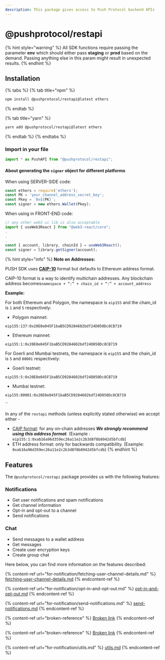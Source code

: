 ```yaml
---
description: This package gives access to Push Protocol backend APIs
---
```


# @pushprotocol/restapi

{% hint style="warning" %}
All SDK functions require passing the parameter **env** which should either pass **staging** or **prod** based on the demand. Passing anything else in this param might result in unexpected results.
{% endhint %}

## Installation <a href="#installation" id="installation"></a>

{% tabs %}
{% tab title="npm" %}
```bash
npm install @pushprotocol/restapi@latest ethers
```
{% endtab %}

{% tab title="yarn" %}
```bash
yarn add @pushprotocol/restapi@latest ethers
```
{% endtab %}
{% endtabs %}

### I**mport in your file**

```typescript
import * as PushAPI from "@pushprotocol/restapi";
```

#### About generating the `signer` object for different platforms

When using SERVER-SIDE code:

```typescript
const ethers = require('ethers');
const PK = 'your_channel_address_secret_key';
const Pkey = `0x${PK}`;
const signer = new ethers.Wallet(Pkey);
```

When using in FRONT-END code:

```typescript
// any other web3 ui lib is also acceptable
import { useWeb3React } from "@web3-react/core";
.
.
.
const { account, library, chainId } = useWeb3React();
const signer = library.getSigner(account);
```

{% hint style="info" %}
**Note on Addresses:**

PUSH SDK uses [**CAIP-10**](https://github.com/ChainAgnostic/CAIPs/blob/master/CAIPs/caip-10.md) format but defaults to Ethereum address format.

CAIP-10 format is a way to identify multichain addresses. Any blockchain address becomes`namespace + “:” + chain_id + “:” + account_address`



**Example:**

For both Ethereum and Polygon, the namespace is `eip155` and the chain\_id is `1` and `5` respectively:

* Polygon mainnet:

`eip155:137:0x20E0e045F1baB5CD9284602bdf24D050Dc8CB719`

* Ethereum mainnet:

`eip155:1:0x20E0e045F1baB5CD9284602bdf24D050Dc8CB719`

For Goerli and Mumbai testnets, the namespace is `eip155` and the chain\_id is `5` and `80001` respectively:

* Goerli testnet:

`eip155:5:0x20E0e045F1baB5CD9284602bdf24D050Dc8CB719`

* Mumbai testnet:

`eip155:80001:0x20E0e045F1baB5CD9284602bdf24D050Dc8CB719`

``

In any of the `restapi` methods (unless explicitly stated otherwise) we accept either -

* [CAIP format](https://github.com/ChainAgnostic/CAIPs/blob/master/CAIPs/caip-10.md#test-cases): for any on-chain addresses _**We strongly recommend using this address format**_. (Example : `eip155:1:0xab16a96d359ec26a11e2c2b3d8f8b8942d5bfcdb`)
* ETH address format: only for backwards compatibility. (Example: `0xab16a96d359ec26a11e2c2b3d8f8b8942d5bfcdb`)
{% endhint %}

## Features

The `@pushprotocol/restapi` package provides us with the following features:

### Notifications

* Get user notifications and spam notifications
* Get channel information
* Opt-in and opt-out to a channel
* Send notifications

### Chat

* Send messages to a wallet address
* Get messages
* Create user encryption keys
* Create group chat

Here below, you can find more information on the features described:

{% content-ref url="for-notification/fetching-user-channel-details.md" %}
[fetching-user-channel-details.md](for-notification/fetching-user-channel-details.md)
{% endcontent-ref %}

{% content-ref url="for-notification/opt-in-and-opt-out.md" %}
[opt-in-and-opt-out.md](for-notification/opt-in-and-opt-out.md)
{% endcontent-ref %}

{% content-ref url="for-notification/send-notifications.md" %}
[send-notifications.md](for-notification/send-notifications.md)
{% endcontent-ref %}

{% content-ref url="broken-reference" %}
[Broken link](broken-reference)
{% endcontent-ref %}

{% content-ref url="broken-reference" %}
[Broken link](broken-reference)
{% endcontent-ref %}

{% content-ref url="for-notification/utils.md" %}
[utils.md](for-notification/utils.md)
{% endcontent-ref %}
